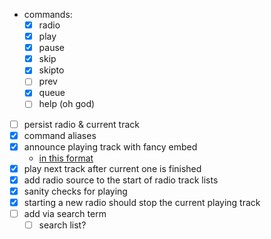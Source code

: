 - commands:
    - [x] radio <link>
    - [x] play
    - [x] pause
    - [x] skip
    - [x] skipto <num>
    - [ ] prev
    - [x] queue <page>
    - [ ] help (oh god)
- [ ] persist radio & current track
- [x] command aliases
- [x] announce playing track with fancy embed
    - [in this format](https://discohook.org/?message=eyJtZXNzYWdlIjp7ImNvbnRlbnQiOiJub3cgcGxheWluZzoiLCJlbWJlZHMiOlt7InRpdGxlIjoiQ2FtZWxsaWEgdnMgQWtpcmEgQ29tcGxleCAtIFJlYWxpdHkgRGlzdG9ydGlvbiBbNTowMl0iLCJ1cmwiOiJodHRwczovL3lvdXR1YmUuY29tIiwiYXV0aG9yIjp7Im5hbWUiOiJzb21lbXVzaWMgc2hhcmUiLCJ1cmwiOiJodHRwczovL2NoYW5uZWwudXJsIn19XX19)
- [x] play next track after current one is finished
- [x] add radio source to the start of radio track lists
- [x] sanity checks for playing
- [x] starting a new radio should stop the current playing track
- [ ] add via search term
    - [ ] search list?